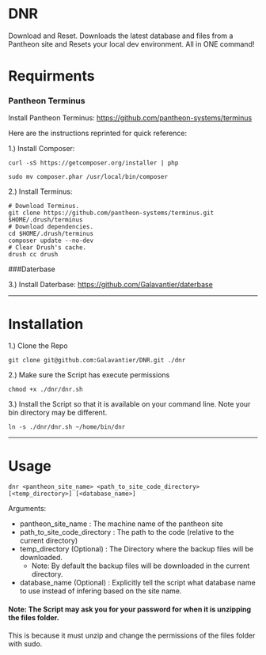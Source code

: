 DNR
===

Download and Reset. Downloads the latest database and files from a Pantheon site and Resets your local dev environment. All in ONE command!

Requirments
====
### Pantheon Terminus

Install Pantheon Terminus: https://github.com/pantheon-systems/terminus

Here are the instructions reprinted for quick reference:

1.) Install Composer:

```curl -sS https://getcomposer.org/installer | php```

```sudo mv composer.phar /usr/local/bin/composer```

2.) Install Terminus:
```
# Download Terminus.
git clone https://github.com/pantheon-systems/terminus.git $HOME/.drush/terminus
# Download dependencies.
cd $HOME/.drush/terminus
composer update --no-dev
# Clear Drush's cache.
drush cc drush
```

###Daterbase

3.) Install Daterbase: https://github.com/Galavantier/daterbase

---------------------------------------

Installation
====
1.) Clone the Repo

```git clone git@github.com:Galavantier/DNR.git ./dnr```

2.) Make sure the Script has execute permissions

```chmod +x ./dnr/dnr.sh```

3.) Install the Script so that it is available on your command line. Note your bin directory may be different.

```ln -s ./dnr/dnr.sh ~/home/bin/dnr```

---------------------------------------

Usage
====
```dnr <pantheon_site_name> <path_to_site_code_directory> [<temp_directory>] [<database_name>]```

Arguments:
* pantheon_site_name : The machine name of the pantheon site
* path_to_site_code_directory : The path to the code (relative to the current directory)
* temp_directory (Optional) : The Directory where the backup files will be downloaded.
  * Note: By default the backup files will be downloaded in the current directory.
* database_name (Optional) : Explicitly tell the script what database name to use instead of infering based on the site name. 

#### Note: The Script may ask you for your password for when it is unzipping the files folder.
This is because it must unzip and change the permissions of the files folder with sudo.
